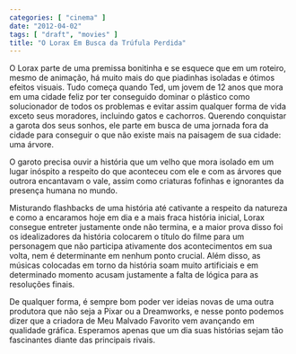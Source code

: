 ```yaml
---
categories: [ "cinema" ]
date: "2012-04-02"
tags: [ "draft", "movies" ]
title: "O Lorax Em Busca da Trúfula Perdida"
---
```

O Lorax parte de uma premissa bonitinha e se esquece que em um roteiro,
mesmo de animação, há muito mais do que piadinhas isoladas e ótimos
efeitos visuais. Tudo começa quando Ted, um jovem de 12 anos que mora em
uma cidade feliz por ter conseguido dominar o plástico como solucionador
de todos os problemas e evitar assim qualquer forma de vida exceto seus
moradores, incluindo gatos e cachorros. Querendo conquistar a garota
dos seus sonhos, ele parte em busca de uma jornada fora da cidade para
conseguir o que não existe mais na paisagem de sua cidade: uma árvore.

O garoto precisa ouvir a história que um velho que mora isolado em um
lugar inóspito a respeito do que aconteceu com ele e com as árvores
que outrora encantavam o vale, assim como criaturas fofinhas e ignorantes
da presença humana no mundo.

Misturando flashbacks de uma história até cativante a respeito da
natureza e como a encaramos hoje em dia e a mais fraca história inicial,
Lorax consegue entreter justamente onde não termina, e a maior prova
disso foi os idealizadores da história colocarem o título do filme
para um personagem que não participa ativamente dos acontecimentos em
sua volta, nem é determinante em nenhum ponto crucial. Além disso,
as músicas colocadas em torno da história soam muito artificiais e
em determinado momento acusam justamente a falta de lógica para as
resoluções finais.

De qualquer forma, é sempre bom poder ver ideias novas de uma outra
produtora que não seja a Pixar ou a Dreamworks, e nesse ponto podemos
dizer que a criadora de Meu Malvado Favorito vem avançando em qualidade
gráfica. Esperamos apenas que um dia suas histórias sejam tão
fascinantes diante das principais rivais.
